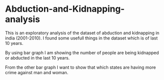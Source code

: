 
Abduction-and-Kidnapping-analysis
======


This is an exploratory analysis of the dataset of abduction and kidnapping in india (2001-2010).
I found some usefull things in the dataset which is of last 10 years.

By using bar graph I am showing the number of people are being kidnapped or abducted in the last 10 years.

From the other bar graph I want to show that which states are having more crime against man and woman.
